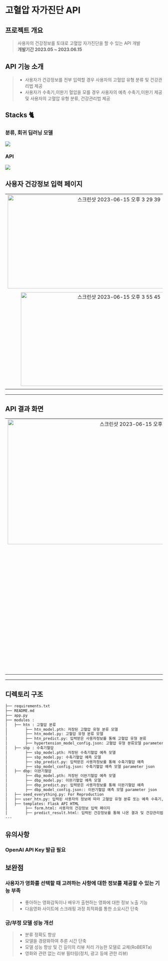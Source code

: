 # 고혈압 자가진단 API


## 프로젝트 개요
> 사용자의 건강정보를 토대로 고혈압 자가진단을 할 수 있는 API 개발<br>
> **개발기간 2023.05 ~ 2023.06.15**


## API 기능 소개
> - 사용자가 건강정보를 전부 입력할 경우 사용자의 고혈압 유형 분류 및 건강관리법 제공
> - 사용자가 수축기,이완기 혈압을 모를 경우 사용자의 예측 수축기,이완기 제공 및 사용자의 고혈압 유형 분류, 건강관리법 제공
> 
## Stacks 🐈


### 분류, 회귀 딥러닝 모델
<img src="https://img.shields.io/badge/pytorch-EE4C2C?style=for-the-badge&logo=pytorch&logoColor=white">

### API
<img src="https://img.shields.io/badge/Flask-000000?style=for-the-badge&logo=Flask&logoColor=white">


## 사용자 건강정보 입력 페이지
|| |
| :-------------------------------------------: | :------------: |
|  <img width="696" alt="스크린샷 2023-06-15 오후 3 29 39" src="https://github.com/in-sukim/Hypertension/assets/43094223/0820da59-5f8b-4ee2-95c3-1c633ddae32b" width="200" height="300">|  <img width="687" alt="스크린샷 2023-06-15 오후 3 29 48" src="https://github.com/in-sukim/Hypertension/assets/43094223/8db837d8-1dcc-44f0-bfb7-9bd36fc9002f" width="200" height="300">|  
||  |  
| <img width="612" alt="스크린샷 2023-06-15 오후 3 55 45" src="https://github.com/in-sukim/Hypertension/assets/43094223/7dc1a3f7-1aa9-4599-aa19-ef5dc571d983" width="200" height="300">|  <img width="686" alt="스크린샷 2023-06-15 오후 3 30 38" src="https://github.com/in-sukim/Hypertension/assets/43094223/4237af38-f944-4ba9-afce-f1a1fb8ba78c" width="200" height="300">|
|| |
---
## API 결과 화면
|| |
| :-------------------------------------------: | :------------: |
|  <img width="838" alt="스크린샷 2023-06-15 오후 4 05 19" src="https://github.com/in-sukim/Hypertension/assets/43094223/39ba39a6-c8bc-44f5-804c-80fca716c3a3" width="300" height="400">|  <img width="834" alt="스크린샷 2023-06-15 오후 4 08 58" src="https://github.com/in-sukim/Hypertension/assets/43094223/b04ce631-6814-4a53-8787-e12fcbb4a063" width="200" height="200">|
||  |  
|  |  <img width="827" alt="스크린샷 2023-06-15 오후 4 09 07" src="https://github.com/in-sukim/Hypertension/assets/43094223/fe65e7b1-c617-46e3-9824-452dff01d295" width="200" height="400">|
---

## 디렉토리 구조

```bash
├── requirements.txt
├── README.md
├── app.py
├── modules : 
│   ├── htn : 고혈압 분류
│        ├── htn_model.pth: 저장된 고혈압 유형 분류 모델
│        ├── htn_model.py: 고혈압 유형 분류 모델
│        ├── htn_predict.py: 입력받은 사용자정보를 통해 고혈압 유형 분류
│        ├── hypertension_model_config.json: 고혈압 유형 분류모델 parameter json
│   ├── sbp : 수축기혈압
│        ├── sbp_model.pth: 저장된 수축기혈압 예측 모델
│        ├── sbp_model.py: 수축기혈압 예측 모델
│        ├── sbp_predict.py: 입력받은 사용자정보를 통해 수축기혈압 예측
│        ├── sbp_model_config.json: 수축기혈압 예측 모델 parameter json
│   ├── dbp: 이완기혈압
│        ├── dbp_model.pth: 저장된 이완기혈압 예측 모델
│        ├── dbp_model.py: 이완기혈압 예측 모델
│        ├── dbp_predict.py: 입력받은 사용자정보를 통해 이완기혈압 예측
│        ├── dbp_model_config.json:: 이완기혈압 예측 모델 parameter json
│   ├── seed_everything.py: For Reproduction
│   ├── user_htn.py: 입력된 사용자의 정보에 따라 고혈압 유형 분류 또는 예측 수축기,이완기혈압과 고혈압 유형 분류
│   ├── templates: Flask API HTML
│        ├── form.html: 사용자의 건강정보 입력 페이지
│        ├── predict_result.html: 입력된 건강정보를 통해 나온 결과 및 건강관리법 제공 페이지
---
```
## 유의사항
### OpenAI API Key 발급 필요

## 보완점
### 사용자가 영화를 선택할 때 고려하는 사항에 대한 정보를 제공할 수 있는 기능 부족
>   - 좋아하는 영화감독이나 배우가 출현하는 영화에 대한 정보 노출 기능<br>
>   - 다음영화 사이트에 스크래핑 과정 최적화를 통한 소요시간 단축
>   
### 긍/부정 모델 성능 개선
>   - 분류 정확도 향상
>   - 모델을 경량화하여 추론 시간 단축
>   - 모델 성능 향상 및 긴 길이의 리뷰 처리 가능한 모델로 교체(RoBERTa)
>   - 영화와 관련 없는 리뷰 필터링(정치, 광고 등에 관한 리뷰)
